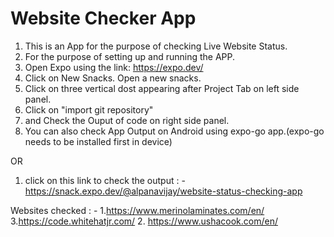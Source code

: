 # Website Checker App

1. This is an App for the purpose of checking Live Website Status.
2. For the purpose of setting up and running the APP.
3. Open Expo using the link: https://expo.dev/
4. Click on New Snacks. Open a new snacks.
5. Click on three vertical dost appearing after Project Tab on left side panel.
6. Click on "import git repository"
7. and Check the Ouput of code on right side panel.
8. You can also check App Output on Android using expo-go app.(expo-go needs to be installed first in device)

OR

1. click on this link to check the output : - https://snack.expo.dev/@alpanavijay/website-status-checking-app   

Websites checked : -
1.https://www.merinolaminates.com/en/
3.https://code.whitehatjr.com/
2. https://www.ushacook.com/en/
